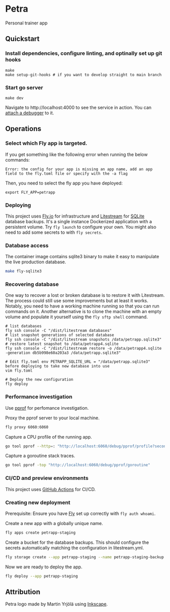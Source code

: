 # Petra

Personal trainer app

## Quickstart

### Install dependencies, configure linting, and optinally set up git hooks

```
make
make setup-git-hooks # if you want to develop straight to main branch
```

### Start go server

```
make dev
```

Navigate to http://localhost:4000 to see the service in action. You
can [attach a debugger](https://www.jetbrains.com/help/go/attach-to-running-go-processes-with-debugger.html) to it.

## Operations

### Select which Fly app is targeted.

If you get something like the following error when running the below commands:

```
Error: the config for your app is missing an app name, add an app field to the fly.toml file or specify with the -a flag
```

Then, you need to select the fly app you have deployed:

```
export FLY_APP=petrapp
```

### Deploying

This project uses [Fly.io](https://fly.io/) for infrastructure and [Litestream](https://litestream.io/)
for [SQLite](https://www.sqlite.org/) database backups. It's a single instance Dockerized application with a persistent
volume. Try `fly launch` to configure your own. You might also need to add some secrets to with `fly secrets`.

### Database access

The container image contains sqlite3 binary to make it easy to manipulate the live production database.

```sh
make fly-sqlite3
```

### Recovering database

One way to recover a lost or broken database is to restore it with Litestream. The process could still use some
improvements but at least it works. Notably, you need to have a working machine running so that you can run commands on
it. Another alternative is to clone the machine with an empty volume and populate it yourself using the `fly sftp shell`
command.

```
# list databases
fly ssh console -C "/dist/litestream databases"
# list snapshot generations of selected database
fly ssh console -C "/dist/litestream snapshots /data/petrapp.sqlite3"
# restore latest snapshot to /data/petrapp4.sqlite
fly ssh console -C "/dist/litestream restore -o /data/petrapp4.sqlite -generation db5b998e60a203a3 /data/petrapp.sqlite3"

# Edit fly.toml env PETRAPP_SQLITE_URL = "/data/petrapp.sqlite3" before deploying to take new database into use
vim fly.toml

# Deploy the new configuration
fly deploy
```

### Performance investigation

Use [pprof](https://pkg.go.dev/net/http/pprof) for perfomance investigation.

Proxy the pprof server to your local machine.

```sh
fly proxy 6060:6060
```

Capture a CPU profile of the running app.

```sh
go tool pprof --http=: "http://localhost:6060/debug/pprof/profile?seconds=30"
```

Capture a goroutine stack traces.

```sh
go tool pprof -top "http://localhost:6060/debug/pprof/goroutine"
```

### CI/CD and preview environments

This project uses [GitHub Actions](https://docs.github.com/en/actions) for CI/CD.

### Creating new deployment

Prerequisite: Ensure you have [Fly](https://fly.io/docs/) set up correctly with `fly auth whoami`.

Create a new app with a globally unique name.

```sh
fly apps create petrapp-staging
```

Create a bucket for the database backups. This should configure the secrets automatically matching the configuration in
litestream.yml.

```sh
fly storage create --app petrapp-staging --name petrapp-staging-backup
```

Now we are ready to deploy the app.

```sh
fly deploy --app petrapp-staging
```

## Attribution

Petra logo made by Martin Yrjölä using [Inkscape](https://inkscape.org/).
